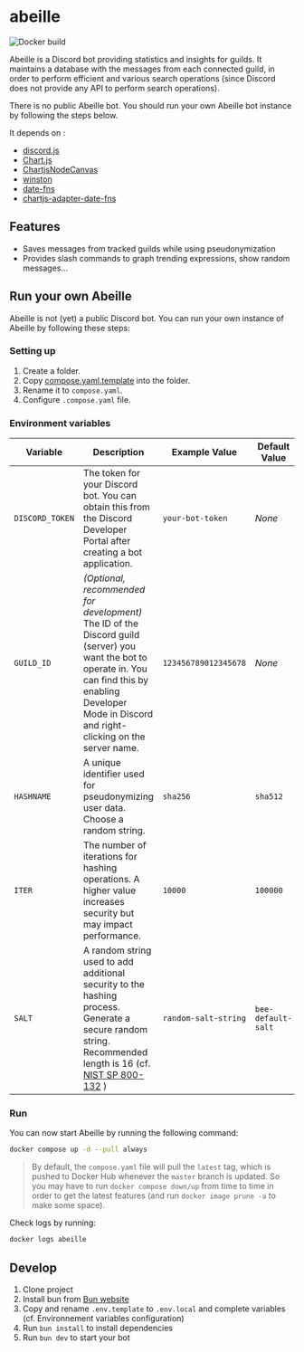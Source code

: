 # abeille

![Docker build](https://github.com/actionbrk/abeille/actions/workflows/docker-image.yml/badge.svg)

Abeille is a Discord bot providing statistics and insights for guilds. It maintains a database with the messages from each connected guild, in order to perform efficient and various search operations (since Discord does not provide any API to perform search operations).

There is no public Abeille bot. You should run your own Abeille bot instance by following the steps below.

It depends on :

- [discord.js](https://github.com/discordjs/discord.js)
- [Chart.js](https://github.com/chartjs/Chart.js)
- [ChartjsNodeCanvas](https://github.com/SeanSobey/ChartjsNodeCanvas)
- [winston](https://github.com/winstonjs/winston)
- [date-fns](https://github.com/date-fns/date-fns)
- [chartjs-adapter-date-fns](https://github.com/chartjs/chartjs-adapter-date-fns)

## Features

- Saves messages from tracked guilds while using pseudonymization
- Provides slash commands to graph trending expressions, show random messages...

## Run your own Abeille

Abeille is not (yet) a public Discord bot. You can run your own instance of Abeille by following these steps:

### Setting up

1. Create a folder.
2. Copy [compose.yaml.template](compose.yaml.template) into the folder.
3. Rename it to `compose.yaml`.
4. Configure `.compose.yaml` file.

### Environment variables

| Variable        | Description                                                                                                                                                                                                                               | Example Value        | Default Value      |
| --------------- | ----------------------------------------------------------------------------------------------------------------------------------------------------------------------------------------------------------------------------------------- | -------------------- | ------------------ |
| `DISCORD_TOKEN` | The token for your Discord bot. You can obtain this from the Discord Developer Portal after creating a bot application.                                                                                                                   | `your-bot-token`     | _None_             |
| `GUILD_ID`      | _(Optional, recommended for development)_ The ID of the Discord guild (server) you want the bot to operate in. You can find this by enabling Developer Mode in Discord and right-clicking on the server name.                             | `123456789012345678` | _None_             |
| `HASHNAME`      | A unique identifier used for pseudonymizing user data. Choose a random string.                                                                                                                                                            | `sha256`             | `sha512`           |
| `ITER`          | The number of iterations for hashing operations. A higher value increases security but may impact performance.                                                                                                                            | `10000`              | `100000`           |
| `SALT`          | A random string used to add additional security to the hashing process. Generate a secure random string. Recommended length is 16 (cf. [NIST SP 800-132](https://nvlpubs.nist.gov/nistpubs/Legacy/SP/nistspecialpublication800-132.pdf) ) | `random-salt-string` | `bee-default-salt` |

### Run

You can now start Abeille by running the following command:

```bash
docker compose up -d --pull always
```

> By default, the `compose.yaml` file will pull the `latest` tag, which is pushed to Docker Hub whenever the `master` branch is updated.
> So you may have to run `docker compose down/up` from time to time in order to get the latest features (and run `docker image prune -a` to make some space).

Check logs by running:

```bash
docker logs abeille
```

## Develop

1. Clone project
2. Install bun from [Bun website](https://bun.sh/)
3. Copy and rename `.env.template` to `.env.local` and complete variables (cf. Environnement variables configuration)
4. Run `bun install` to install dependencies
5. Run `bun dev` to start your bot
